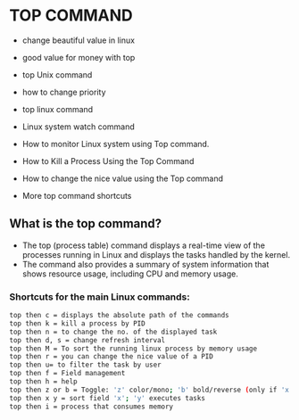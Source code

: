 # TOP COMMAND
* change beautiful value in linux
* good value for money with top
* top Unix command
* how to change priority
* top linux command
* Linux system watch command

* How to monitor Linux system using Top command.
* How to Kill a Process Using the Top Command
* How to change the nice value using the Top command
* More top command shortcuts

## What is the top command?
* The top (process table) command displays a real-time view of the processes running in Linux and displays the tasks handled by the kernel.
* The command also provides a summary of system information that shows resource usage, including CPU and memory usage.

### Shortcuts for the main Linux commands:
```bash
top then c = displays the absolute path of the commands
top then k = kill a process by PID
top then n = to change the no. of the displayed task
top then d, s = change refresh interval
top then M = To sort the running linux process by memory usage
top then r = you can change the nice value of a PID
top then u= to filter the task by user
top then f = Field management
top then h = help
top then z or b = Toggle: 'z' color/mono; 'b' bold/reverse (only if 'x' or 'y')
top then x y = sort field 'x'; 'y' executes tasks
top then i = process that consumes memory
```
